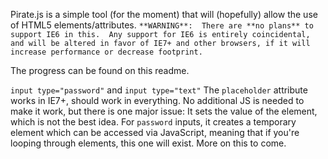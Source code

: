 Pirate.js is a simple tool (for the moment) that will (hopefully) allow the use of HTML5 elements/attributes.
`**WARNING**:  There are **no plans** to support IE6 in this.  Any support for IE6 is entirely coincidental, and will be altered in favor of IE7+ and other browsers, if it will increase performance or decrease footprint.`

The progress can be found on this readme.

`input type="password"` and `input type="text"`
The `placeholder` attribute works in IE7+, should work in everything.  No additional JS is needed to make it work, but there is one major issue:  It sets the value of the element, which is not the best idea.  For `password` inputs, it creates a temporary element which can be accessed via JavaScript, meaning that if you're looping through elements, this one will exist.  More on this to come.